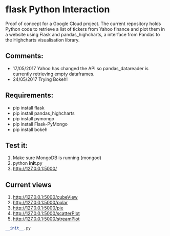 # flask Python Interaction
Proof of concept for a Google Cloud project. The current repository holds Python code to retrieve a list of tickers from Yahoo finance and plot them in a website using Flask and pandas_highcharts, a interface from Pandas to the Highcharts visualisation library.

Comments:
-------
* 17/05/2017 Yahoo has changed the API so pandas_datareader is currently retrieving empty dataframes.
* 24/05/2017 Trying Bokeh!


Requirements:
-------
* pip install flask
* pip install pandas_highcharts
* pip install pymongo
* pip install Flask-PyMongo
* pip install bokeh

Test it:
-------
1. Make sure MongoDB is running (mongod)
1. python __init__.py
1. http://127.0.0.1:5000/


## Current views
1. http://127.0.0.1:5000/cubeView
1. http://127.0.0.1:5000/polar
1. http://127.0.0.1:5000/pie
1. http://127.0.0.1:5000/scatterPlot
1. http://127.0.0.1:5000/streamPlot

```python
__init__.py
```



